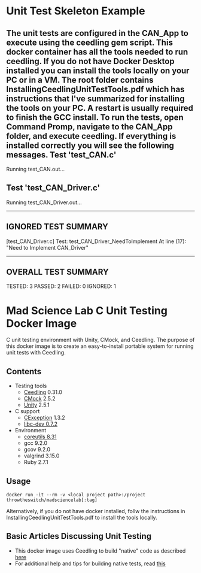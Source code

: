 # Unit Test Skeleton Example
The unit tests are configured in the CAN_App to execute using the ceedling gem script. This docker container has all the tools needed to run ceedling. If you do not have Docker Desktop installed you can install the tools locally on your PC or in a VM. The root folder contains InstallingCeedlingUnitTestTools.pdf which has instructions that I've summarized for installing the tools on your PC. A restart is usually required to finish the GCC install.
To run the tests, open Command Promp, navigate to the CAN_App folder, and execute ceedling. If everything is installed correctly you will see the following messages.
Test 'test_CAN.c'
-----------------
Running test_CAN.out...


Test 'test_CAN_Driver.c'
------------------------
Running test_CAN_Driver.out...

--------------------
IGNORED TEST SUMMARY
--------------------
[test_CAN_Driver.c]
  Test: test_CAN_Driver_NeedToImplement
  At line (17): "Need to Implement CAN_Driver"

--------------------
OVERALL TEST SUMMARY
--------------------
TESTED:  3
PASSED:  2
FAILED:  0
IGNORED: 1

# Mad Science Lab C Unit Testing Docker Image
C unit testing environment with Unity, CMock, and Ceedling. The purpose of this docker
image is to create an easy-to-install portable system for running unit tests with Ceedling.

## Contents
* Testing tools
  * [Ceedling](http://www.throwtheswitch.org/ceedling) 0.31.0
  * [CMock](http://www.throwtheswitch.org/cmock) 2.5.2
  * [Unity](http://www.throwtheswitch.org/unity) 2.5.1
* C support
  * [CException](http://www.throwtheswitch.org/cexception) 1.3.2
  * [libc-dev 0.7.2](https://pkgs.alpinelinux.org/package/v3.11/main/x86/libc-dev)
* Environment
  * [coreutils 8.31](https://pkgs.alpinelinux.org/package/v3.11/main/x86/coreutils)
  * gcc 9.2.0
  * gcov 9.2.0
  * valgrind 3.15.0
  * Ruby 2.7.1

## Usage
`docker run -it --rm -v <local project path>:/project throwtheswitch/madsciencelab[:tag]`

Alternatively, if you do not have docker installed, follw the instructions in InstallingCeedlingUnitTestTools.pdf to install the tools locally.

## Basic Articles Discussing Unit Testing
  * This docker image uses Ceedling to build "native" code as described [here](http://www.throwtheswitch.org/build/which)
  * For additional help and tips for building native tests, read [this](http://www.throwtheswitch.org/build/native)